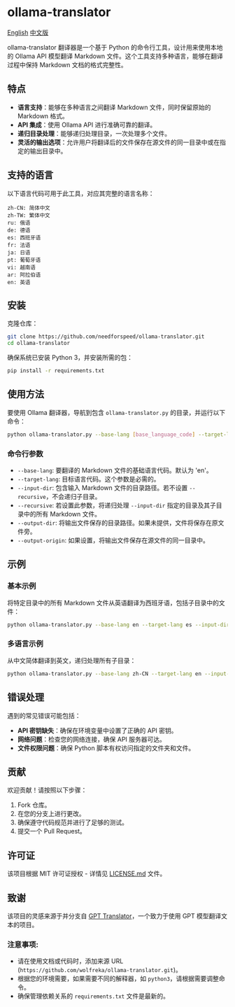 # ollama-translator
[English](https://github.com/needforspeed/ollama-translator/blob/main/README.md) [中文版](https://github.com/needforspeed/ollama-translator/blob/main/README-CN.md)

ollama-translator 翻译器是一个基于 Python 的命令行工具，设计用来使用本地的 Ollama API 模型翻译 Markdown 文件。这个工具支持多种语言，能够在翻译过程中保持 Markdown 文档的格式完整性。

## 特点

- **语言支持**：能够在多种语言之间翻译 Markdown 文件，同时保留原始的 Markdown 格式。
- **API 集成**：使用 Ollama API 进行准确可靠的翻译。
- **递归目录处理**：能够递归处理目录，一次处理多个文件。
- **灵活的输出选项**：允许用户将翻译后的文件保存在源文件的同一目录中或在指定的输出目录中。

## 支持的语言

以下语言代码可用于此工具，对应其完整的语言名称：

```plaintext
zh-CN: 简体中文
zh-TW: 繁体中文
ru: 俄语
de: 德语
es: 西班牙语
fr: 法语
ja: 日语
pt: 葡萄牙语
vi: 越南语
ar: 阿拉伯语
en: 英语
```

## 安装

克隆仓库：

```bash
git clone https://github.com/needforspeed/ollama-translator.git
cd ollama-translator
```

确保系统已安装 Python 3，并安装所需的包：

```bash
pip install -r requirements.txt
```

## 使用方法

要使用 Ollama 翻译器，导航到包含 `ollama-translator.py` 的目录，并运行以下命令：

```bash
python ollama-translator.py --base-lang [base_language_code] --target-lang [target_language_code] --input-dir [input_directory] [--output-dir [output_directory]] [--recursive]
```

### 命令行参数

- `--base-lang`: 要翻译的 Markdown 文件的基础语言代码。默认为 'en'。
- `--target-lang`: 目标语言代码。这个参数是必需的。
- `--input-dir`: 包含输入 Markdown 文件的目录路径。若不设置 `--recursive`，不会递归子目录。
- `--recursive`: 若设置此参数，将递归处理 `--input-dir` 指定的目录及其子目录中的所有 Markdown 文件。
- `--output-dir`: 将输出文件保存的目录路径。如果未提供，文件将保存在原文件旁。
- `--output-origin`: 如果设置，将输出文件保存在源文件的同一目录中。

## 示例

### 基本示例
将特定目录中的所有 Markdown 文件从英语翻译为西班牙语，包括子目录中的文件：

```bash
python ollama-translator.py --base-lang en --target-lang es --input-dir /path/to/input --output-dir /path/to/output --recursive
```

### 多语言示例
从中文简体翻译到英文，递归处理所有子目录：

```bash
python ollama-translator.py --base-lang zh-CN --target-lang en --input-dir /path/to/input --output-dir /path/to/output --recursive
```

## 错误处理

遇到的常见错误可能包括：

- **API 密钥缺失**：确保在环境变量中设置了正确的 API 密钥。
- **网络问题**：检查您的网络连接，确保 API 服务器可达。
- **文件权限问题**：确保 Python 脚本有权访问指定的文件夹和文件。

## 贡献

欢迎贡献！请按照以下步骤：

1. Fork 仓库。
2. 在您的分支上进行更改。
3. 确保遵守代码规范并进行了足够的测试。
4. 提交一个 Pull Request。

## 许可证

该项目根据 MIT 许可证授权 - 详情见 [LICENSE.md](LICENSE.md) 文件。
## 致谢

该项目的灵感来源于并分支自 [GPT Translator](https://github.com/daqing/gpt-translator)，一个致力于使用 GPT 模型翻译文本的项目。

### 注意事项:
- 请在使用文档或代码时，添加来源 URL (`https://github.com/wolfreka/ollama-translator.git`)。
- 根据您的环境需要，如果需要不同的解释器，如 `python3`，请根据需要调整命令。
- 确保管理依赖关系的 `requirements.txt` 文件是最新的。

